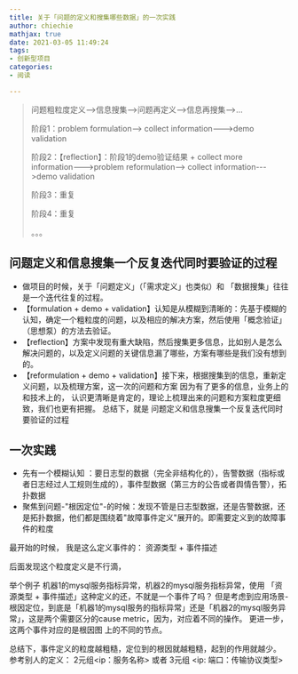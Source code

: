 ```yaml
---
title: 关于「问题的定义和搜集哪些数据」的一次实践
author: chiechie
mathjax: true
date: 2021-03-05 11:49:24
tags:
- 创新型项目
categories: 
- 阅读

---
```



> 问题粗粒度定义-->信息搜集-->问题再定义-->信息再搜集-->...
>
> 阶段1：problem formulation--> collect information--->demo validation
> 
> 阶段2：【reflection】：阶段1的demo验证结果 + collect more information--->problem reformulation--> collect information--->demo validation
> 
> 阶段3：重复
> 
> 阶段4：重复
> 
> 。。。


## 问题定义和信息搜集一个反复迭代同时要验证的过程

- 做项目的时候，关于「问题定义」（「需求定义」也类似）和 「数据搜集」往往是一个迭代往复的过程。
- 【formulation + demo + validation】认知是从模糊到清晰的：先基于模糊的认知，确定一个粗粒度的问题，以及相应的解决方案，然后使用「概念验证」（思想泵）的方法去验证。
- 【reflection】方案中发现有重大缺陷，然后搜集更多信息，比如别人是怎么解决问题的，以及定义问题的关键信息漏了哪些，方案有哪些是我们没有想到的。
- 【reformulation + demo + validation】接下来，根据搜集到的信息，重新定义问题，以及梳理方案，这一次的问题和方案 因为有了更多的信息，业务上的和技术上的，
认识更清晰是肯定的，理论上梳理出来的问题和方案粒度更细致，我们也更有把握。
总结下，就是 问题定义和信息搜集一个反复迭代同时要验证的过程


## 一次实践

- 先有一个模糊认知 ：要日志型的数据（完全非结构化的），告警数据（指标或者日志经过人工规则生成的），事件型数据（第三方的公告或者舆情告警），拓扑数据
- 聚焦到问题-"根因定位"-的时候：发现不管是日志型数据，还是告警数据，还是拓扑数据，他们都是围绕着"故障事件定义"展开的。即需要定义到的故障事件的粒度

最开始的时候，
我是这么定义事件的：
资源类型 + 事件描述  

后面发现这个粒度定义是不行滴， 

举个例子 机器1的mysql服务指标异常，机器2的mysql服务指标异常，使用 「资源类型 + 事件描述」这种定义的还，不就是一个事件了吗？
但是考虑到应用场景-根因定位，到底是「机器1的mysql服务的指标异常」还是「机器2的mysql服务异常」，这是两个需要区分的cause metric，因为，对应着不同的操作。
更进一步，这两个事件对应的是根因图 上的不同的节点。

总结下，事件定义的粒度越粗糙，定位到的根因就越粗糙，起到的作用就越少。
参考别人的定义：
2元组<ip：服务名称>   或者 3元组 <ip: 端口：传输协议类型>



